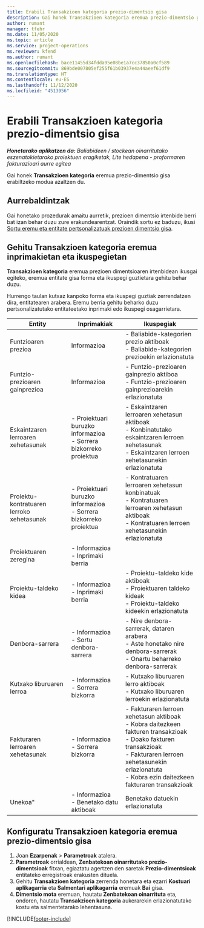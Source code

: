 ```yaml
---
title: Erabili Transakzioen kategoria prezio-dimentsio gisa
description: Gai honek Transakzioen kategoria eremua prezio-dimentsio gisa erabiltzeari buruzko informazioa eskaintzen du.
author: rumant
manager: tfehr
ms.date: 11/05/2020
ms.topic: article
ms.service: project-operations
ms.reviewer: kfend
ms.author: rumant
ms.openlocfilehash: bace11455d34fdda95e08be1a7cc37850a0cf589
ms.sourcegitcommit: 869bde007805ef255f61b03937e4a44aeef61df9
ms.translationtype: HT
ms.contentlocale: eu-ES
ms.lasthandoff: 11/12/2020
ms.locfileid: "4513956"
---
```

# <a name="use-transaction-category-as-a-pricing-dimension"></a>Erabili Transakzioen kategoria prezio-dimentsio gisa


_**Honetarako aplikatzen da:** Baliabideen / stockean oinarritutako eszenatokietarako proiektuen eragiketak, Lite hedapena - proformaren fakturazioari aurre egitea_


Gai honek **Transakzioen kategoria** eremua prezio-dimentsio gisa erabiltzeko modua azaltzen du. 

## <a name="prerequisites"></a>Aurrebaldintzak
Gai honetako prozedurak amaitu aurretik, prezioen dimentsio irtenbide berri bat izan behar duzu zure erakundearentzat. Oraindik sortu ez baduzu, ikusi [Sortu eremu eta entitate pertsonalizatuak prezioen dimentsio gisa](create-custom-fields-entities-pricing-dimensions.md).

## <a name="add-the-transaction-category-field-to-forms-and-views"></a>Gehitu Transakzioen kategoria eremua inprimakietan eta ikuspegietan
**Transakzioen kategoria** eremua prezioen dimentsioaren irtenbidean ikusgai egiteko, eremua entitate gisa forma eta ikuspegi guztietara gehitu behar duzu.

Hurrengo taulan kutxaz kanpoko forma eta ikuspegi guztiak zerrendatzen dira, entitatearen arabera. Eremu berria gehitu beharko duzu pertsonalizatutako entitateetako inprimaki edo ikuspegi osagarrietara.

|  Entity        | Inprimakiak     |Ikuspegiak        |
| ------------------------------|---------------------------------|----------------------------------|
|  Funtzioaren prezioa| Informazioa |- Baliabide-kategorien prezio aktiboak<br> - Baliabide-kategorien prezioekin erlazionatuta |
|  Funtzio-prezioaren gainprezioa| Informazioa|- Funtzio-prezioaren gainprezio aktiboa<br>- Funtzio-prezioaren gainprezioarekin erlazionatuta |
|  Eskaintzaren lerroaren xehetasunak|- Proiektuari buruzko informazioa<br>- Sorrera bizkorreko proiektua| - Eskaintzaren lerroaren xehetasun aktiboak<br>- Konbinatutako eskaintzaren lerroen xehetasunak<br>- Eskaintzaren lerroen xehetasunekin erlazionatuta |
|  Proiektu-kontratuaren lerroko xehetasunak|- Proiektuari buruzko informazioa<br>- Sorrera bizkorreko proiektua|- Kontratuaren lerroaren xehetasun konbinatuak<br>- Kontratuaren lerroaren xehetasun aktiboak<br>- Kontratuaren lerroen xehetasunekin erlazionatuta |
|  Proiektuaren zeregina|- Informazioa<br>- Inprimaki berria| &nbsp; |
|  Proiektu-taldeko kidea|- Informazioa<br>- Inprimaki berria|- Proiektu-taldeko kide aktiboak<br>- Proiektuaren taldeko kideak<br>- Proiektu-taldeko kideekin erlazionatuta |
|  Denbora-sarrera|- Informazioa<br>- Sortu denbora-sarrera|- Nire denbora-sarrerak, dataren arabera<br>- Aste honetako nire denbora-sarrerak<br>- Onartu beharreko denbora-sarrerak|
|  Kutxako liburuaren lerroa|- Informazioa<br>- Sorrera bizkorra|- Kutxako liburuaren lerro aktiboak<br>- Kutxako liburuaren lerroekin erlazionatuta|
|  Fakturaren lerroaren xehetasunak|- Informazioa<br>- Sorrera bizkorra|- Fakturaren lerroen xehetasun aktiboak<br>- Kobra daitezkeen fakturen transakzioak<br>- Doako fakturen transakzioak<br>- Fakturaren lerroen xehetasunekin erlazionatuta <br>- Kobra ezin daitezkeen fakturaren transakzioak|
|  Unekoa"|- Informazioa<br>- Benetako datu aktiboak| Benetako datuekin erlazionatuta |

## <a name="set-up-the-transaction-category-field-as-a-pricing-dimension"></a>Konfiguratu Transakzioen kategoria eremua prezio-dimentsio gisa

1. Joan **Ezarpenak** > **Parametroak** atalera. 
2. **Parametroak** orrialdean, **Zenbatekoan oinarritutako prezio-dimentsioak** fitxan, egiaztatu agertzen den saretak **Prezio-dimentsioak** entitateko erregistroak erakusten dituela.
3. Gehitu **Transakzioen kategoria** zerrenda honetara eta ezarri **Kostuari aplikagarria** eta **Salmentari aplikagarria** eremuak **Bai** gisa.
4. **Dimentsio mota** eremuan, hautatu **Zenbatekoan oinarrituta** eta, ondoren, hautatu **Transakzioen kategoria** aukerarekin erlazionatutako kostu eta salmentetarako lehentasuna.


[!INCLUDE[footer-include](../includes/footer-banner.md)]